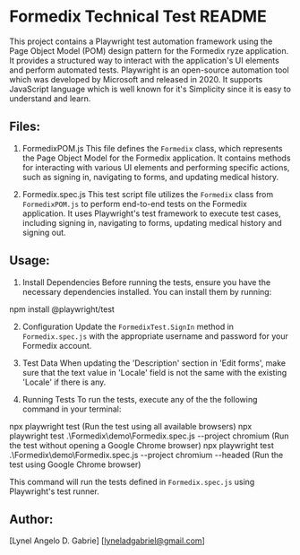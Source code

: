 Formedix Technical Test README
======================

This project contains a Playwright test automation framework using the Page Object Model (POM) design pattern for the Formedix ryze application. It provides a structured way to interact with the application's UI elements and perform automated tests.
Playwright is an open-source automation tool which was developed by Microsoft and released in 2020. It supports JavaScript language which is well known for it's Simplicity since it is easy to understand and learn.

Files:
------

1. FormedixPOM.js
   This file defines the `Formedix` class, which represents the Page Object Model for the Formedix application. It contains methods for interacting with various UI elements and performing specific actions, such as signing in, navigating to forms, and updating medical history.

2. Formedix.spec.js
   This test script file utilizes the `Formedix` class from `FormedixPOM.js` to perform end-to-end tests on the Formedix application. It uses Playwright's test framework to execute test cases, including signing in, navigating to forms, updating medical history and signing out.

Usage:
------

1. Install Dependencies
   Before running the tests, ensure you have the necessary dependencies installed. You can install them by running:
   
npm install @playwright/test


2. Configuration
Update the `FormedixTest.SignIn` method in `Formedix.spec.js` with the appropriate username and password for your Formedix account.

3. Test Data
When updating the 'Description' section in 'Edit forms', make sure that the text value in 'Locale' field is not the same with the existing 'Locale' if there is any.

4. Running Tests
To run the tests, execute any of the the following command in your terminal:

npx playwright test (Run the test using all available browsers)
npx playwright test .\\Formedix\\demo\\Formedix.spec.js --project chromium (Run the test without opening a Google Chrome browser)
npx playwright test .\\Formedix\\demo\\Formedix.spec.js --project chromium --headed (Run the test using Google Chrome browser)

This command will run the tests defined in `Formedix.spec.js` using Playwright's test runner.

Author:
-------

[Lynel Angelo D. Gabrie]
[lyneladgabriel@gmail.com]
